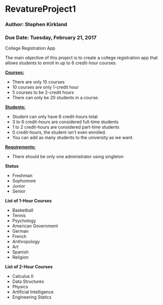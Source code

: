 # RevatureProject1
### Author: Stephen Kirkland
### Due Date: Tuesday, February 21, 2017
College Registration App

The main objective of this project is to create a college registration app that allows students to enroll in up to 6 credit-hour courses.

<b><u>Courses:</u></b>
+ There are only 15 courses
+ 10 courses are only 1-credit hour
+ 5 courses to be 2-credit hours
+ There can only be 20 students in a course.

<b><u>Students:</u></b>
+ Student can only have 6 credit-hours total.
+ 3 to 6 credit-hours are considered full-time students
+ 1 to 2 credit-hours are considered part-time students
+ 0 credit-hours, the student isn't even enrolled.
+ You can add as many students to the university as we want.

<b><u>Requirements:</u></b>
+ There should be only one administrator using singleton 


<b>Status</b>
- Freshman
- Sophomore
- Junior
- Senior

<b>List of 1-Hour Courses</b>
- Basketball
- Tennis
- Psychology
- American Government
- German
- French
- Anthropology
- Art
- Spanish
- Religion

<b>List of 2-Hour Courses</b>
- Calculus II
- Data Structures
- Physics
- Artificial Intelligence
- Engineering Statics
